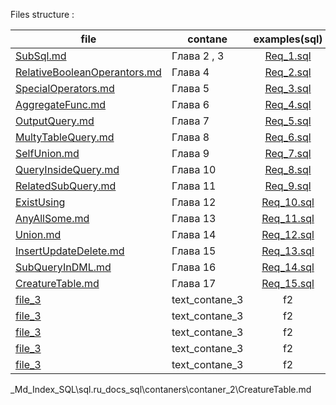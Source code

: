
Files structure :

<!-- file | contane
[file_1](path) | text_contane_1 
[file_2](path) | text_contane_2 
[file_3](path) | text_contane_3  -->


|file | contane| examples(sql)| examples(sql)|
|-----|--------|:---:|:---:|
|[SubSql.md](SubSql.md) | Глава 2 , 3|[Req_1.sql](Req_1.sql)|[PGReq_1.sql](PGReq_1.sql)|
|[RelativeBooleanOperantors.md](RelativeBooleanOperantors.md) | Глава 4 |[Req_2.sql](Req_2.sql)|[PGReq_1.sql](PGReq_1.sql)|
|[SpecialOperators.md](SpecialOperators.md) | Глава 5 |[Req_3.sql](Req_3.sql)|[PGReq_1.sql](PGReq_1.sql)|
|[AggregateFunc.md](AggregateFunc.md) | Глава 6 |[Req_4.sql](Req_4.sql)|[PGReq_1.sql](PGReq_1.sql)|
|[OutputQuery.md](OutputQuery.md) |  Глава 7 |[Req_5.sql](Req_5.sql)|[PGReq_1.sql](PGReq_1.sql)|
|[MultyTableQuery.md](MultyTableQuery.md) | Глава 8|[Req_6.sql](Req_6.sql)|[PGReq_1.sql](PGReq_1.sql)|
|[SelfUnion.md](SelfUnion.md) | Глава 9 |[Req_7.sql](Req_7.sql)|[PGReq_1.sql](PGReq_1.sql)|
|[QueryInsideQuery.md](QueryInsideQuery.md) | Глава 10|[Req_8.sql](Req_8.sql)|[PGReq_1.sql](PGReq_1.sql)|
|[RelatedSubQuery.md](RelatedSubQuery.md) | Глава 11|[Req_9.sql](Req_9.sql)|[PGReq_1.sql](PGReq_1.sql)|
|[ExistUsing](ExistUsing) | Глава 12|[Req_10.sql](Req_10.sql)|[PGReq_1.sql](PGReq_1.sql)|
|[AnyAllSome.md](AnyAllSome.md) | Глава 13|[Req_11.sql](Req_11.sql)|[PGReq_1.sql](PGReq_1.sql)|
|[Union.md](Union.md) | Глава 14 |[Req_12.sql](Req_12.sql)| [PGReq_1.sql](PGReq_1.sql)|
|[InsertUpdateDelete.md](InsertUpdateDelete.md) | Глава 15|[Req_13.sql](Req_13.sql)| [PGReq_1.sql](PGReq_1.sql)|
|[SubQueryInDML.md](SubQueryInDML.md) | Глава 16|[Req_14.sql](Req_14.sql)| [PGReq_1.sql](PGReq_1.sql)|
|[CreatureTable.md](CreatureTable.md) | Глава 17|[Req_15.sql](Req_15.sql)| [PGReq_1.sql](PGReq_1.sql)|
|[file_3](path) | text_contane_3|f2| g2 |
|[file_3](path) | text_contane_3|f2| g2 |
|[file_3](path) | text_contane_3|f2| g2 |
|[file_3](path) | text_contane_3|f2| g2 |
|[file_3](path) | text_contane_3|f2| g2 |


_Md\_Index\_SQL\sql.ru_docs_sql\contaners\contaner_2\CreatureTable.md

